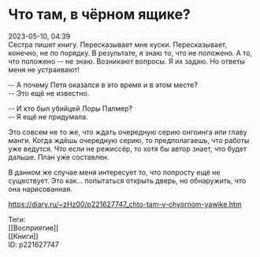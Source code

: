 Что там, в чёрном ящике?
=========================

   
 2023-05-10, 04:39   
   Сестра пишет книгу. Пересказывает мне куски. Пересказывает, конечно, не по порядку. В результате, я знаю то, что не положено. А то, что положено -- не знаю. Возникают вопросы. Я их задаю. Но ответы меня не устраивают!   
   
 -- А почему Петя оказался в это время и в этом месте?   
 -- Это ещё не известно.   
   
 -- И кто был убийцей Лоры Палмер?   
 -- Я ещё не придумала.   
   
 Это совсем не то же, что ждать очередную серию онгоинга или главу манги. Когда ждёшь очередную серию, то предполагаешь, что работы уже ведутся. Что если не режиссёр, то хотя бы автор знает, что будет дальше. План уже составлен.   
   
 В данном же случае меня интересует то, что попросту ещё не существует. Это как... попытаться открыть дверь, но обнаружить, что она нарисованная.   
     
 <https://diary.ru/~zHz00/p221627747_chto-tam-v-chyornom-yawike.htm>   
   
 Теги:   
 [[Восприятие]]   
 [[Книги]]   
 ID: p221627747